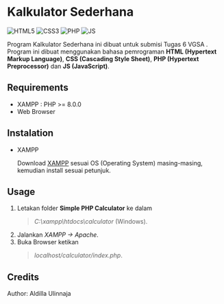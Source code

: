 # Kalkulator Sederhana

<img alt="HTML5" src="https://img.shields.io/badge/html5%20-%23E34F26.svg?&style=for-the-badge&logo=html5&logoColor=white"/> 
<img alt="CSS3" src="https://img.shields.io/badge/css3%20-%231572B6.svg?&style=for-the-badge&logo=css3&logoColor=white"/>
<img alt="PHP" src="https://img.shields.io/badge/php-%23777BB4.svg?&style=for-the-badge&logo=php&logoColor=white"/>
<img alt="JS" src="https://img.shields.io/badge/JavaScript%20--F7DF1E?logo=javascript&logoColor=000)](https://www.javascript.com/)"/>

Program Kalkulator Sederhana ini dibuat untuk submisi Tugas 6 VGSA . Program ini dibuat menggunakan bahasa pemrograman **HTML (Hypertext Markup Language)**, **CSS (Cascading Style Sheet)**, **PHP (Hypertext Preprocessor)** dan **JS (JavaScript)**.

## Requirements

- XAMPP : PHP >= 8.0.0
- Web Browser

## Instalation

- XAMPP

  Download [XAMPP](https://www.apachefriends.org/download.html) sesuai OS (Operating System) masing-masing, kemudian install sesuai petunjuk.

## Usage

1. Letakan folder **Simple PHP Calculator** ke dalam
   > _C:\xampp\htdocs\calculator_ (Windows).
2. Jalankan _XAMPP -> Apache_.
3. Buka Browser ketikan
   > _localhost/calculator/index.php_.

## Credits

Author: Aldilla Ulinnaja
